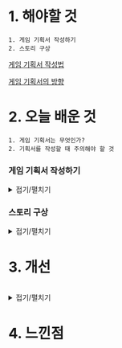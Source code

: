 # 1. 해야할 것
```
1. 게임 기획서 작성하기
2. 스토리 구상
```
[게임 기획서 작성법](https://dadidadi.tistory.com/3)

[게임 기획서의 방향](https://www.slideshare.net/iyooha/20101002-53482961)

# 2. 오늘 배운 것
```
1. 게임 기획서는 무엇인가?
2. 기획서를 작성할 때 주의해야 할 것
```
### 게임 기획서 작성하기
<details>
<summary>접기/펼치기</summary>

![image](https://github.com/JM94Ent/TIL-WIL/assets/143363550/fded1875-1da8-41ab-8af5-6aac3f7483ea)
```
게임 기획서를 다음과 같이 정리했다.

1. 게임 제목
  게임을 상징적으로 잘 설명할 수 있는 제목을 함축적으로 작성
2. 기획의도
  해당 게임을 왜 기획하게 되었는지에 대한 내용을 기재한다. 게임 제작 동기와 타당성을 부여
3. 콘셉트
  게임이 전달하고자 하는 개념을 한 줄로 요약한다. 소비자들에게 게임을 각인 시키는 효과로 추후 마케팅 도구로 이용
4. 주요 플랫폼
  게임을 플레이하기 위해 갖추어야 할 시스템과 최소, 권장 사양을 기재한다.
5. 이용 대상자
  게임을 주로 이용할 타깃 사용자층을 기재
6. 게임 특징
  타 게임과 확연히 드러나는 차이점을 설명할 수 있어야 한다.
7. 세계관 및 줄거리 설정
  초기 기획 단계에서 필수 요소는 아니지만 스토리가 주 컨텐츠인 게임은 간단한 설정을 기재해주는 것이 좋다.
8. 캐릭터 및 배경
  게임에 등장하는 핵심 캐릭터에 대해 간략하게 설정한다.
9. 기본 구성
  게임의 기본적인 룰, 조작방법, 기본화면 구성 등에 대해 기재한다.
10. 콘텐츠 구성
  콘텐츠의 전체 흐름을 기재한 순환구조도, 콘텐츠의 종류에 대해 기재한다.
```
</details>

### 스토리 구상
<details>
<summary>접기/펼치기</summary>

```
1. 주인공 스토리
2. 게임 스토리
위를 쓰기위해 현실에 있었던 연쇄살인마들을 공부했다.

스테이지는 아래로 가는 연출을 한다.
기억 속 심연의 자신을 찾으러 가는 길.
```
[한니발 렉터](https://namu.wiki/w/%ED%95%9C%EB%8B%88%EB%B0%9C%20%EB%A0%89%ED%84%B0)

[예술 분과로서의 살인](http://www.workroompress.kr/books/on-murder-considered-as-one-of-the-fine-arts)

[리그오브레전드: 카다 진 이야기](https://namu.wiki/w/%EC%A7%84(%EB%A6%AC%EA%B7%B8%20%EC%98%A4%EB%B8%8C%20%EB%A0%88%EC%A0%84%EB%93%9C)/%EB%B0%B0%EA%B2%BD)

[연쇄 살인마 목록](https://namu.wiki/w/%EC%97%B0%EC%87%84%EC%82%B4%EC%9D%B8%EB%B2%94?from=%EC%97%B0%EC%87%84%EC%82%B4%EC%9D%B8%EC%9E%90)
</details>



# 3. 개선
```

```
<details>
<summary>접기/펼치기</summary>


</details>



# 4. 느낀점
```

```


